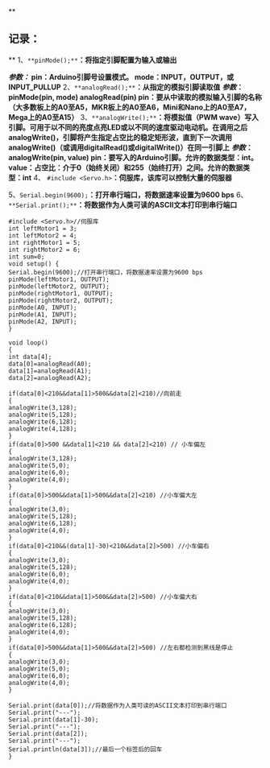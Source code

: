 ﻿   
**

## 记录：

**
  1、`**pinMode();**`**：将指定引脚配置为输入或输出**
 
***参数：*
pin：Arduino引脚号设置模式。
mode：INPUT，OUTPUT，或INPUT_PULLUP**
2、`**analogRead();**`**：从指定的模拟引脚读取值**
***参数*：
pinMode(pin, mode)
analogRead(pin)
pin：要从中读取的模拟输入引脚的名称（大多数板上的A0至A5，MKR板上的A0至A6，Mini和Nano上的A0至A7，Mega上的A0至A15）**
3、`**analogWrite();**`**：将模拟值（PWM wave）写入引脚。可用于以不同的亮度点亮LED或以不同的速度驱动电动机。在调用之后analogWrite()，引脚将产生指定占空比的稳定矩形波，直到下一次调用analogWrite()（或调用digitalRead()或digitalWrite()）在同一引脚上**
***参数*：
analogWrite(pin, value)
pin：要写入的Arduino引脚。允许的数据类型：int。
value：占空比：介于0（始终关闭）和255（始终打开）之间。允许的数据类型：int**
4、  `#include <Servo.h>`**：伺服库，该库可以控制大量的伺服器**

5、`Serial.begin(9600);`**：打开串行端口，将数据速率设置为9600 bps**
6、`**Serial.print();**`**：将数据作为人类可读的ASCII文本打印到串行端口**

   

```
#include <Servo.h>//伺服库
int leftMotor1 = 3;
int leftMotor2 = 4;
int rightMotor1 = 5;
int rightMotor2 = 6;
int sum=0;
void setup() {
Serial.begin(9600);//打开串行端口，将数据速率设置为9600 bps
pinMode(leftMotor1, OUTPUT);
pinMode(leftMotor2, OUTPUT);
pinMode(rightMotor1, OUTPUT);
pinMode(rightMotor2, OUTPUT);
pinMode(A0, INPUT);
pinMode(A1, INPUT);
pinMode(A2, INPUT);
}

void loop()
{
int data[4];
data[0]=analogRead(A0);
data[1]=analogRead(A1);
data[2]=analogRead(A2);

if(data[0]<210&&data[1]>500&&data[2]<210)//向前走
{
analogWrite(3,128);
analogWrite(5,128);
analogWrite(6,128);
analogWrite(4,128);
}
if(data[0]>500 &&data[1]<210 && data[2]<210) // 小车偏左
{
analogWrite(3,128);
analogWrite(5,0);
analogWrite(6,0);
analogWrite(4,0);
}
if(data[0]>500&&data[1]>500&&data[2]<210) //小车偏大左
{
analogWrite(3,0);
analogWrite(5,128);
analogWrite(6,128);
analogWrite(4,0);
}
if(data[0]<210&&(data[1]-30)<210&&data[2]>500) //小车偏右
{
analogWrite(3,0);
analogWrite(5,128);
analogWrite(6,0);
analogWrite(4,0);
}
if(data[0]<210&&data[1]>500&&data[2]>500) //小车偏大右
{
analogWrite(3,0);
analogWrite(5,128);
analogWrite(6,128);
analogWrite(4,0);
}
if(data[0]>500&&data[1]>500&&data[2]>500) //左右都检测到黑线是停止
{
analogWrite(3,0);
analogWrite(5,0);
analogWrite(6,0);
analogWrite(4,0);
}

Serial.print(data[0]);//将数据作为人类可读的ASCII文本打印到串行端口
Serial.print("---");
Serial.print(data[1]-30);
Serial.print("---");
Serial.print(data[2]);
Serial.print("---");
Serial.println(data[3]);//最后一个标签后的回车
}
```

